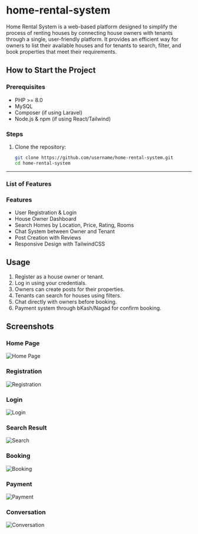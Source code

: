 # home-rental-system
Home Rental System is a web-based platform designed to simplify the process of renting houses by connecting house owners with tenants through a single, user-friendly platform. It provides an efficient way for owners to list their available houses and for tenants to search, filter, and book properties that meet their requirements.

## How to Start the Project

### Prerequisites
- PHP >= 8.0
- MySQL
- Composer (if using Laravel)
- Node.js & npm (if using React/Tailwind)

### Steps
1. Clone the repository:
   ```bash
   git clone https://github.com/username/home-rental-system.git
   cd home-rental-system

---

### **List of Features**


### Features
- User Registration & Login
- House Owner Dashboard
- Search Homes by Location, Price, Rating, Rooms
- Chat System between Owner and Tenant
- Post Creation with Reviews
- Responsive Design with TailwindCSS

## Usage
1. Register as a house owner or tenant.
2. Log in using your credentials.
3. Owners can create posts for their properties.
4. Tenants can search for houses using filters.
5. Chat directly with owners before booking.
6. Payment system through bKash/Nagad for confirm booking.

## Screenshots

### Home Page
![Home Page](assets/screenshots/homepage.png)

### Registration
![Registration](assets/screenshots/registration.png)

### Login
![Login](assets/screenshots/login.png)

### Search Result
![Search](assets/screenshots/search.png)

### Booking
![Booking](assets/screenshots/booking.png)

### Payment
![Payment](assets/screenshots/payment.png)

### Conversation
![Conversation](assets/screenshots/conversation.png)

